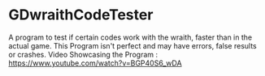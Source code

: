 # GDwraithCodeTester
A program to test if certain codes work with the wraith, faster than in the actual game.
This Program isn't perfect and may have errors, false results or crashes.
Video Showcasing the Program : https://www.youtube.com/watch?v=BGP40S6_wDA
